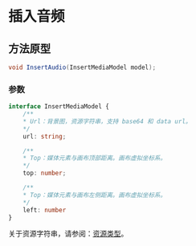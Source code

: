 # 插入音频

## 方法原型

```csharp
void InsertAudio(InsertMediaModel model);
```

### 参数

```ts
interface InsertMediaModel {
    /**
    * Url：背景图，资源字符串，支持 base64 和 data url。
    */
    url: string;

    /**
    * Top：媒体元素与画布顶部距离。画布虚拟坐标系。
    */
    top: number;

    /**
    * Top：媒体元素与画布左侧距离。画布虚拟坐标系。
    */
    left: number
}
```

关于资源字符串，请参阅：[资源类型](/zh-CN/basic-types/resource.md)。
